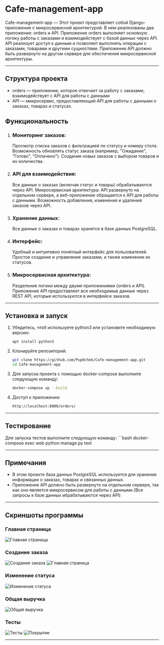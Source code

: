 # Cafe-management-app

Cafe-management-app — Этот проект представляет собой Django-приложение с микросервисной архитектурой. В нем реализованы два приложения: orders и API. Приложение orders выполняет основную логику работы с заказами и взаимодействует с базой данных через API. API реализует доступ к данным и позволяет выполнять операции с заказами, товарами и другими сущностями. Приложение API должно быть развернуто на другом сервере для обеспечения микросервисной архитектуры.

---

## Структура проекта
- orders — приложение, которое отвечает за работу с заказами, взаимодействует с API для работы с данными
- API — микросервис, предоставляющий API для работы с данными о заказах, товарах и статусах.


## Функциональность

1. ### Мониторинг заказов:
    Просмотр списка заказов с фильтрацией по статусу и номеру стола.
    Возможность обновлять статус заказа (например, "Ожидание", "Готово", "Оплачено").
    Создание новых заказов с выбором товаров и их количества.

2. ### API для взаимодействия:
    Все данные о заказах (включая статус и товары) обрабатываются через API.
    Микросервисная архитектура: API развернуто на отдельном сервере, а веб-приложение обращается к API для работы с данными.
    Возможность добавления, изменения и удаления заказов через API.

3. ### Хранение данных:
    Все данные о заказах и товарах хранятся в базе данных PostgreSQL.

4. ### Интерфейс:
    Удобный и интуитивно понятный интерфейс для пользователей.
    Простое создание и управление заказами, а также изменение их статусов.

5. ### Микросервисная архитектура:
    Разделение логики между двумя приложениями (orders и API).
    Приложение API предоставляет все необходимые данные через REST API, которые используются в интерфейсе заказов.

---

## Установка и запуск

1. Убедитесь, чтоб используете python3 или установите необходимую версию:
   ```bash
   apt install python3
2. Клонируйте репозиторий:
   ```bash
   git clone https://github.com/Pup0chek/Cafe-management-app.git
   cd Cafe-management-app
3. Для запуска проекта с помощью docker-compose выполните следующую команду:
   ```bash
   docker-compose up --build
4. Доступ к приложению
    ```bash
   http://localhost:8000/orders/

---

## Тестирование

Для запуска тестов выполните следующую команду:
    ```bash
   docker-compose exec web python manage.py test

---

## Примечания

- В этом проекте база данных PostgreSQL используется для хранения информации о заказах, товарах и связанных данных.
- Приложение API должно быть развернуто на отдельном сервере, так как оно является микросервисом для работы с данными.(Все запросы к базе данных ибрабатываются через API)

---

## Скриншоты программы

### Главная страница
![Главная страница](./orders/main_page.png)

### Создание заказа
![Создание заказа](./orders/add_order.png)
![Главная страница](./orders/added_order.png)

### Изменение статуса
![Изменение статуса](./orders/change_status.png)

### Общая выручка
![Общая выручка](./orders/revenue.png)

### Тесты
![Тесты](./static/tests.png)
![Покрытие](./static/coverage.png)

---